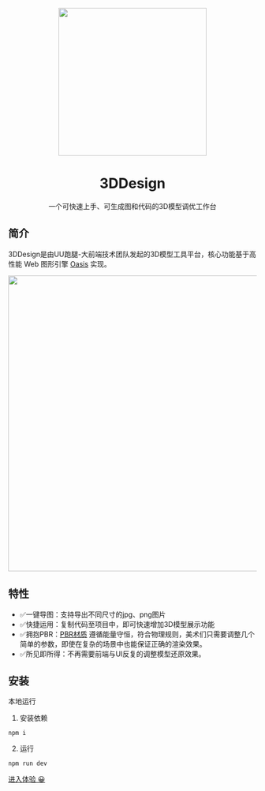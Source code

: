 <p align="center">
  <a href="#">
    <img width="300" height="auto" src="https://uufefile.uupt.com/eic/cdn/glb/img/logo.png"/>
  </a>
</p>
<h1 align="center">3DDesign</h1>
<div align="center">一个可快速上手、可生成图和代码的3D模型调优工作台</div>


## 简介
3DDesign是由UU跑腿-大前端技术团队发起的3D模型工具平台，核心功能基于高性能 Web 图形引擎 [Oasis](https://oasisengine.cn/) 实现。



<img width="600px" src="https://uufefile.uupt.com/eic/cdn/glb/img/img1.png" />


## 特性

- ✅一键导图：支持导出不同尺寸的jpg、png图片
- ✅快捷运用：复制代码至项目中，即可快速增加3D模型展示功能
- ✅拥抱PBR：[PBR材质](https://oasisengine.cn/0.6/docs/material-cn) 遵循能量守恒，符合物理规则，美术们只需要调整几个简单的参数，即使在复杂的场景中也能保证正确的渲染效果。
- ✅所见即所得：不再需要前端与UI反复的调整模型还原效果。

## 安装
本地运行
1. 安装依赖
```
npm i
```
2. 运行
```
npm run dev
```

[进入体验 😀](http://192.168.10.10:9534/EICModel/)
